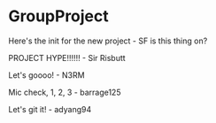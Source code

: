 # GroupProject 
Here's the init for the new project - SF
is this thing on?

PROJECT HYPE!!!!!! - Sir Risbutt

Let's goooo! - N3RM

Mic check, 1, 2, 3 - barrage125

Let's git it! -  adyang94
